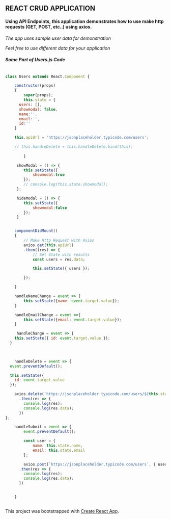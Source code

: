 ## REACT CRUD APPLICATION

#### Using API Endpoints, this application demonstrates how to use make http requests (GET, POST, etc..) using axios.



*The app uses sample user data for demonstration*

_Feel free to use different data for your application_

##### Some Part of Users.js Code 

```jsx

class Users extends React.Component {

 	constructor(props)
 	{
 		super(props);
 		this.state = {
      users: [],
      showmodal: false,
      name:'',
      email:'',
      id:''
    }

    this.apiUrl = 'https://jsonplaceholder.typicode.com/users';

    // this.handleDelete = this.handleDelete.bind(this);
	
	 	}

	 showModal = () => {
	 	this.setState({
	 		showmodal:true
	 	});
	 	// console.log(this.state.showmodal);
	 };

	 hideModal = () => {
	 	this.setState({
	 		showmodal:false
	 	});
	 }


 	componentDidMount()
 	{
 		// Make Http Request with Axios
 		axios.get(this.apiUrl)
 		.then((res) => {
 			// Set State with results
 			const users = res.data;

        	this.setState({ users });

 		});

 	}

 	handleNameChange = event => {
 		this.setState({name: event.target.value});
 	}

 	handleEmailChange = event =>{
 		this.setState({email: event.target.value});
 	}

 	 handleChange = event => {
    this.setState({ id: event.target.value });
  }

 	

    handleDelete = event => {
  event.preventDefault();

  this.setState({
  	id: event.target.value
  });

    axios.delete(`https://jsonplaceholder.typicode.com/users/${this.state.id}`)
      .then(res => {
        console.log(res);
        console.log(res.data);
      })
};

 	handleSubmit = event => {
 		event.preventDefault();

 		const user = {
 			name: this.state.name,
 			email: this.state.email
 		};

 		axios.post(`https://jsonplaceholder.typicode.com/users`, { user })
      .then(res => {
        console.log(res);
        console.log(res.data);
      })


 	}



```


This project was bootstrapped with [Create React App](https://github.com/facebookincubator/create-react-app).
